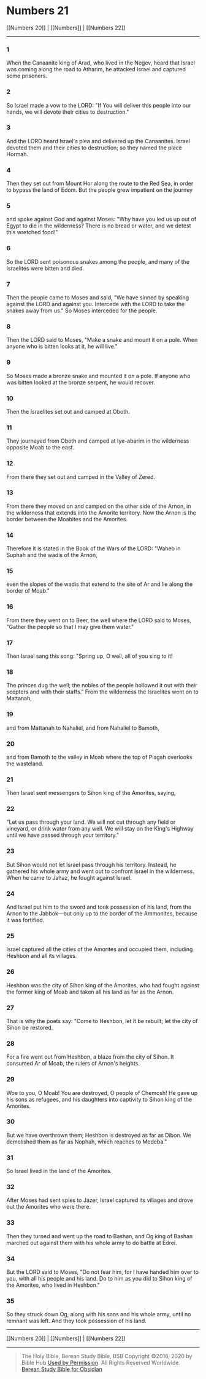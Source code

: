 # Numbers 21

[[Numbers 20]] | [[Numbers]] | [[Numbers 22]]

---

### 1
When the Canaanite king of Arad, who lived in the Negev, heard that Israel was coming along the road to Atharim, he attacked Israel and captured some prisoners.

### 2
So Israel made a vow to the LORD: "If You will deliver this people into our hands, we will devote their cities to destruction."

### 3
And the LORD heard Israel's plea and delivered up the Canaanites. Israel devoted them and their cities to destruction; so they named the place Hormah.

### 4
Then they set out from Mount Hor along the route to the Red Sea, in order to bypass the land of Edom. But the people grew impatient on the journey

### 5
and spoke against God and against Moses: "Why have you led us up out of Egypt to die in the wilderness? There is no bread or water, and we detest this wretched food!"

### 6
So the LORD sent poisonous snakes among the people, and many of the Israelites were bitten and died.

### 7
Then the people came to Moses and said, "We have sinned by speaking against the LORD and against you. Intercede with the LORD to take the snakes away from us." So Moses interceded for the people.

### 8
Then the LORD said to Moses, "Make a snake and mount it on a pole. When anyone who is bitten looks at it, he will live."

### 9
So Moses made a bronze snake and mounted it on a pole. If anyone who was bitten looked at the bronze serpent, he would recover.

### 10
Then the Israelites set out and camped at Oboth.

### 11
They journeyed from Oboth and camped at Iye-abarim in the wilderness opposite Moab to the east.

### 12
From there they set out and camped in the Valley of Zered.

### 13
From there they moved on and camped on the other side of the Arnon, in the wilderness that extends into the Amorite territory. Now the Arnon is the border between the Moabites and the Amorites.

### 14
Therefore it is stated in the Book of the Wars of the LORD: "Waheb in Suphah and the wadis of the Arnon,

### 15
even the slopes of the wadis that extend to the site of Ar and lie along the border of Moab."

### 16
From there they went on to Beer, the well where the LORD said to Moses, "Gather the people so that I may give them water."

### 17
Then Israel sang this song: "Spring up, O well, all of you sing to it!

### 18
The princes dug the well; the nobles of the people hollowed it out with their scepters and with their staffs." From the wilderness the Israelites went on to Mattanah,

### 19
and from Mattanah to Nahaliel, and from Nahaliel to Bamoth,

### 20
and from Bamoth to the valley in Moab where the top of Pisgah overlooks the wasteland.

### 21
Then Israel sent messengers to Sihon king of the Amorites, saying,

### 22
"Let us pass through your land. We will not cut through any field or vineyard, or drink water from any well. We will stay on the King's Highway until we have passed through your territory."

### 23
But Sihon would not let Israel pass through his territory. Instead, he gathered his whole army and went out to confront Israel in the wilderness. When he came to Jahaz, he fought against Israel.

### 24
And Israel put him to the sword and took possession of his land, from the Arnon to the Jabbok—but only up to the border of the Ammonites, because it was fortified.

### 25
Israel captured all the cities of the Amorites and occupied them, including Heshbon and all its villages.

### 26
Heshbon was the city of Sihon king of the Amorites, who had fought against the former king of Moab and taken all his land as far as the Arnon.

### 27
That is why the poets say: "Come to Heshbon, let it be rebuilt; let the city of Sihon be restored.

### 28
For a fire went out from Heshbon, a blaze from the city of Sihon. It consumed Ar of Moab, the rulers of Arnon's heights.

### 29
Woe to you, O Moab! You are destroyed, O people of Chemosh! He gave up his sons as refugees, and his daughters into captivity to Sihon king of the Amorites.

### 30
But we have overthrown them; Heshbon is destroyed as far as Dibon. We demolished them as far as Nophah, which reaches to Medeba."

### 31
So Israel lived in the land of the Amorites.

### 32
After Moses had sent spies to Jazer, Israel captured its villages and drove out the Amorites who were there.

### 33
Then they turned and went up the road to Bashan, and Og king of Bashan marched out against them with his whole army to do battle at Edrei.

### 34
But the LORD said to Moses, "Do not fear him, for I have handed him over to you, with all his people and his land. Do to him as you did to Sihon king of the Amorites, who lived in Heshbon."

### 35
So they struck down Og, along with his sons and his whole army, until no remnant was left. And they took possession of his land.

---

[[Numbers 20]] | [[Numbers]] | [[Numbers 22]]

---

> The Holy Bible, Berean Study Bible, BSB
> Copyright &copy;2016, 2020 by Bible Hub
> [Used by Permission](https://berean.bible/terms.htm). All Rights Reserved Worldwide.
> [Berean Study Bible for Obsidian](https://github.com/gapmiss/berean-study-bible-for-obsidian)</small>

